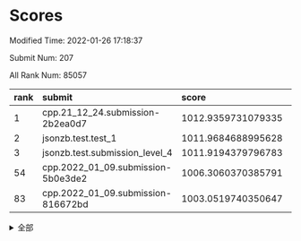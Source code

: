 # Scores

Modified Time: 2022-01-26 17:18:37

Submit Num: 207

All Rank Num: 85057

| rank |               submit               |       score        |       sigma        | pk_num |
| :--- | :--------------------------------- | :----------------- | :----------------- | :----- |
| 1    | cpp.21_12_24.submission-2b2ea0d7   | 1012.9359731079335 | 0.8084560577316631 | 1647   |
| 2    | jsonzb.test.test_1                 | 1011.9684688995628 | 0.8142281030881957 | 1642   |
| 3    | jsonzb.test.submission_level_4     | 1011.9194379796783 | 0.7879094389289306 | 1648   |
| 54   | cpp.2022_01_09.submission-5b0e3de2 | 1006.3060370385791 | 0.714734453857699  | 1645   |
| 83   | cpp.2022_01_09.submission-816672bd | 1003.0519740350647 | 0.7170145145946947 | 1646   |


<details>
<summary>全部</summary>

| rank |                 submit                 |       score        |       sigma        | pk_num |
| :--- | :------------------------------------- | :----------------- | :----------------- | :----- |
| 1    | cpp.21_12_24.submission-2b2ea0d7       | 1012.9359731079335 | 0.8084560577316631 | 1647   |
| 2    | jsonzb.test.test_1                     | 1011.9684688995628 | 0.8142281030881957 | 1642   |
| 3    | jsonzb.test.submission_level_4         | 1011.9194379796783 | 0.7879094389289306 | 1648   |
| 4    | gobigger.level_3.submission_level_3_22 | 1011.5872373744601 | 0.7626520196065543 | 1649   |
| 5    | gobigger.level_3.submission_level_3_24 | 1011.4134130551431 | 0.7855921750934548 | 1648   |
| 6    | gobigger.level_3.submission_level_3_10 | 1011.1383338462439 | 0.761774574884125  | 1646   |
| 7    | gobigger.level_3.submission_level_3_43 | 1010.9562528426227 | 0.7604487623195839 | 1643   |
| 8    | gobigger.level_3.submission_level_3_16 | 1010.9113401433522 | 0.7675067966498743 | 1641   |
| 9    | gobigger.level_3.submission_level_3_32 | 1010.8476119554423 | 0.7578336388483524 | 1642   |
| 10   | gobigger.level_3.submission_level_3_42 | 1010.843500994919  | 0.7613359845517631 | 1645   |
| 11   | gobigger.level_3.submission_level_3_0  | 1010.8322941557738 | 0.7696878791511544 | 1640   |
| 12   | gobigger.level_3.submission_level_3_48 | 1010.7607052647217 | 0.7733975783362707 | 1645   |
| 13   | gobigger.level_3.submission_level_3_7  | 1010.7580041216505 | 0.7717195834613435 | 1645   |
| 14   | gobigger.level_3.submission_level_3_29 | 1010.7475939610832 | 0.7733996173375811 | 1641   |
| 15   | gobigger.level_3.submission_level_3_40 | 1010.6822610604924 | 0.7957999391464902 | 1644   |
| 16   | gobigger.level_3.submission_level_3_38 | 1010.5652480684697 | 0.7685839060434305 | 1646   |
| 17   | gobigger.level_3.submission_level_3_23 | 1010.552246740059  | 0.7811528364546679 | 1648   |
| 18   | gobigger.level_3.submission_level_3_26 | 1010.5169179973244 | 0.7489048984159737 | 1638   |
| 19   | gobigger.level_3.submission_level_3_46 | 1010.4947420040942 | 0.7599093761681109 | 1641   |
| 20   | gobigger.level_3.submission_level_3_34 | 1010.4471775382838 | 0.7275433879187547 | 1642   |
| 21   | gobigger.level_3.submission_level_3_18 | 1010.2693834067352 | 0.7582943964238306 | 1649   |
| 22   | gobigger.level_3.submission_level_3_31 | 1010.2141693459804 | 0.7560454871957325 | 1645   |
| 23   | gobigger.level_3.submission_level_3_2  | 1010.1623794464873 | 0.7563915729546462 | 1648   |
| 24   | gobigger.level_3.submission_level_3_30 | 1010.1031120394931 | 0.7798790136912397 | 1642   |
| 25   | gobigger.level_3.submission_level_3_19 | 1010.0350986722565 | 0.7704551424715209 | 1646   |
| 26   | gobigger.level_3.submission_level_3_33 | 1010.0114844867985 | 0.7721427395977247 | 1643   |
| 27   | gobigger.level_3.submission_level_3_4  | 1009.9303263489738 | 0.7351949734577587 | 1644   |
| 28   | gobigger.level_3.submission_level_3_36 | 1009.903411236236  | 0.7633477131398689 | 1642   |
| 29   | gobigger.level_3.submission_level_3_3  | 1009.8956621372611 | 0.7744818061220508 | 1644   |
| 30   | gobigger.level_3.submission_level_3_28 | 1009.8927271671266 | 0.7525988947177003 | 1640   |
| 31   | gobigger.level_3.submission_level_3_49 | 1009.8914288631155 | 0.7665430861388373 | 1644   |
| 32   | gobigger.level_3.submission_level_3_9  | 1009.789336696343  | 0.7347784104554855 | 1646   |
| 33   | gobigger.level_3.submission_level_3_14 | 1009.754286928877  | 0.7471528328581406 | 1643   |
| 34   | gobigger.level_3.submission_level_3_6  | 1009.7509000547095 | 0.7608029627674444 | 1643   |
| 35   | gobigger.level_3.submission_level_3_5  | 1009.6692252944503 | 0.7581139018624214 | 1643   |
| 36   | gobigger.level_3.submission_level_3_39 | 1009.6019810108268 | 0.7551951151895352 | 1649   |
| 37   | gobigger.level_3.submission_level_3_25 | 1009.5954719874258 | 0.7305664714770846 | 1648   |
| 38   | gobigger.level_3.submission_level_3_20 | 1009.4831232265597 | 0.7490767606561262 | 1644   |
| 39   | gobigger.level_3.submission_level_3_41 | 1009.4811341031726 | 0.7557615253113888 | 1643   |
| 40   | gobigger.level_3.submission_level_3_47 | 1009.4275013764595 | 0.762401030022232  | 1643   |
| 41   | gobigger.level_3.submission_level_3_11 | 1009.293142966693  | 0.7365988652170059 | 1640   |
| 42   | gobigger.level_3.submission_level_3_44 | 1009.1114405557441 | 0.7685929024261112 | 1645   |
| 43   | gobigger.level_3.submission_level_3_8  | 1009.0166934376658 | 0.7442042887555637 | 1646   |
| 44   | gobigger.level_3.submission_level_3_12 | 1008.9518912054792 | 0.7562459025671008 | 1644   |
| 45   | gobigger.level_3.submission_level_3_13 | 1008.9356318487783 | 0.7395818026986085 | 1644   |
| 46   | gobigger.level_3.submission_level_3_45 | 1008.8751810635227 | 0.7252777432284254 | 1648   |
| 47   | gobigger.level_3.submission_level_3_37 | 1008.8583303264919 | 0.7670727678114241 | 1642   |
| 48   | gobigger.level_3.submission_level_3_15 | 1008.8204466269932 | 0.747919462085727  | 1646   |
| 49   | gobigger.level_3.submission_level_3_1  | 1008.7791337928788 | 0.7627011678333083 | 1642   |
| 50   | gobigger.level_3.submission_level_3_35 | 1008.7761011832104 | 0.7392808367833987 | 1646   |
| 51   | gobigger.level_3.submission_level_3_17 | 1008.7604094350354 | 0.7419664561857882 | 1640   |
| 52   | gobigger.level_3.submission_level_3_27 | 1008.7002146658039 | 0.7132643217659318 | 1641   |
| 53   | gobigger.level_3.submission_level_3_21 | 1008.4436367489877 | 0.7447049272130679 | 1644   |
| 54   | cpp.2022_01_09.submission-5b0e3de2     | 1006.3060370385791 | 0.714734453857699  | 1645   |
| 55   | gobigger.level_1.submission_level_1_36 | 1006.2992938112591 | 0.7251397697094676 | 1643   |
| 56   | gobigger.level_1.submission_level_1_6  | 1004.4319164585462 | 0.7176577164029072 | 1645   |
| 57   | gobigger.level_1.submission_level_1_40 | 1004.3397813656487 | 0.7104417443746552 | 1644   |
| 58   | gobigger.level_1.submission_level_1_22 | 1004.3343457601047 | 0.7239352411617446 | 1643   |
| 59   | gobigger.level_1.submission_level_1_16 | 1004.3279879036601 | 0.7274280987854105 | 1636   |
| 60   | gobigger.level_1.submission_level_1_46 | 1004.1954743935486 | 0.7130359247590693 | 1642   |
| 61   | gobigger.level_1.submission_level_1_27 | 1004.1799915917198 | 0.7185693646824935 | 1638   |
| 62   | gobigger.level_1.submission_level_1_13 | 1004.1775921313491 | 0.715041318152065  | 1647   |
| 63   | gobigger.level_1.submission_level_1_21 | 1004.1502537748144 | 0.7158545326175673 | 1643   |
| 64   | gobigger.level_1.submission_level_1_7  | 1004.0913541176571 | 0.7231952433781582 | 1645   |
| 65   | gobigger.level_1.submission_level_1_47 | 1004.0720492048143 | 0.7208576638151061 | 1644   |
| 66   | gobigger.level_1.submission_level_1_32 | 1004.0319995885433 | 0.7150169665746088 | 1644   |
| 67   | gobigger.level_1.submission_level_1_19 | 1003.9872830509472 | 0.7215695766216066 | 1644   |
| 68   | gobigger.level_1.submission_level_1_43 | 1003.9836305654449 | 0.7078883303895623 | 1644   |
| 69   | gobigger.level_1.submission_level_1_23 | 1003.9463346512921 | 0.7115863736551511 | 1640   |
| 70   | gobigger.level_1.submission_level_1_9  | 1003.912884892535  | 0.722961462164285  | 1644   |
| 71   | gobigger.level_1.submission_level_1_10 | 1003.8620774929118 | 0.7105804432242452 | 1646   |
| 72   | gobigger.level_1.submission_level_1_29 | 1003.7974487527908 | 0.7189313070383357 | 1646   |
| 73   | gobigger.level_1.submission_level_1_42 | 1003.7766811536013 | 0.7054974768935401 | 1642   |
| 74   | gobigger.level_1.submission_level_1_25 | 1003.5271347026288 | 0.7196239354311834 | 1642   |
| 75   | gobigger.level_1.submission_level_1_24 | 1003.5026955413116 | 0.7105025475010562 | 1646   |
| 76   | gobigger.level_1.submission_level_1_20 | 1003.4746183901858 | 0.7174514046781998 | 1642   |
| 77   | gobigger.level_1.submission_level_1_33 | 1003.3845131921491 | 0.7205186731137977 | 1643   |
| 78   | gobigger.level_1.submission_level_1_1  | 1003.3813208587632 | 0.7205106333610827 | 1646   |
| 79   | gobigger.level_1.submission_level_1_38 | 1003.3742888891352 | 0.7127637751468793 | 1645   |
| 80   | gobigger.level_1.submission_level_1_44 | 1003.3111381771189 | 0.7240092560650878 | 1644   |
| 81   | gobigger.level_1.submission_level_1_45 | 1003.2980794376806 | 0.724774930780292  | 1642   |
| 82   | gobigger.level_1.submission_level_1_26 | 1003.1099306902344 | 0.7074788328534529 | 1640   |
| 83   | cpp.2022_01_09.submission-816672bd     | 1003.0519740350647 | 0.7170145145946947 | 1646   |
| 84   | gobigger.level_1.submission_level_1_14 | 1003.0310837985188 | 0.7181465401813608 | 1647   |
| 85   | gobigger.level_1.submission_level_1_39 | 1003.0281899017212 | 0.7102335477470051 | 1640   |
| 86   | gobigger.level_1.submission_level_1_31 | 1002.9195629530542 | 0.721681801247167  | 1643   |
| 87   | gobigger.level_1.submission_level_1_15 | 1002.9054487788488 | 0.7044466082542774 | 1647   |
| 88   | gobigger.level_1.submission_level_1_49 | 1002.8903739765188 | 0.7071222069795693 | 1646   |
| 89   | gobigger.level_1.submission_level_1_34 | 1002.8652040677106 | 0.707467444287343  | 1641   |
| 90   | gobigger.level_1.submission_level_1_37 | 1002.8258262890942 | 0.7130471405028916 | 1646   |
| 91   | gobigger.level_1.submission_level_1_11 | 1002.7656650310821 | 0.7137676433241363 | 1651   |
| 92   | gobigger.level_1.submission_level_1_0  | 1002.7473177748045 | 0.7212940946695853 | 1647   |
| 93   | gobigger.level_1.submission_level_1_18 | 1002.6905163459716 | 0.7190197664430217 | 1640   |
| 94   | gobigger.level_1.submission_level_1_41 | 1002.630647350957  | 0.7129224138060662 | 1643   |
| 95   | gobigger.level_1.submission_level_1_12 | 1002.6135690495763 | 0.7117350720778391 | 1645   |
| 96   | gobigger.level_1.submission_level_1_8  | 1002.5977157915064 | 0.7128139335232366 | 1642   |
| 97   | gobigger.level_1.submission_level_1_35 | 1002.5900300641255 | 0.712233359804285  | 1644   |
| 98   | gobigger.level_1.submission_level_1_28 | 1002.4276757390071 | 0.7100746443313908 | 1644   |
| 99   | gobigger.level_1.submission_level_1_17 | 1002.3969553030007 | 0.7210413216734063 | 1642   |
| 100  | gobigger.level_1.submission_level_1_4  | 1002.2104711396071 | 0.7243151839178574 | 1643   |
| 101  | gobigger.level_1.submission_level_1_30 | 1002.2058862910968 | 0.7128598377507136 | 1644   |
| 102  | gobigger.level_1.submission_level_1_3  | 1002.16793912449   | 0.7197294881984828 | 1644   |
| 103  | gobigger.level_1.submission_level_1_48 | 1001.9518404042793 | 0.7213070593295471 | 1641   |
| 104  | gobigger.level_1.submission_level_1_5  | 1001.9232526748601 | 0.7038205826591469 | 1641   |
| 105  | gobigger.level_1.submission_level_1_2  | 1001.7966447802607 | 0.7065198382836202 | 1642   |
| 106  | gobigger.random.submission_random_39   | 997.5332720040178  | 0.6981805762762501 | 1647   |
| 107  | gobigger.random.submission_random_5    | 997.422313771945   | 0.7021911733175329 | 1641   |
| 108  | gobigger.random.submission_random_2    | 997.4058196485994  | 0.713343057190842  | 1644   |
| 109  | gobigger.random.submission_random_36   | 996.9159814890637  | 0.7155292856310352 | 1646   |
| 110  | gobigger.random.submission_random_20   | 996.7750529295525  | 0.7090428992844293 | 1644   |
| 111  | gobigger.random.submission_random_14   | 996.7680910682574  | 0.7065788564262911 | 1642   |
| 112  | gobigger.random.submission_random_30   | 996.5931678553108  | 0.6988297724331076 | 1638   |
| 113  | gobigger.random.submission_random_18   | 996.4960869837532  | 0.7021059116346854 | 1647   |
| 114  | gobigger.random.submission_random_21   | 996.4838627744575  | 0.7262012539295497 | 1643   |
| 115  | gobigger.random.submission_random_35   | 996.4756270876841  | 0.7011980120282904 | 1641   |
| 116  | gobigger.random.submission_random_1    | 996.4169606828226  | 0.7061238537961569 | 1642   |
| 117  | gobigger.random.submission_random_33   | 996.3405411640953  | 0.7150368715909005 | 1641   |
| 118  | gobigger.random.submission_random_48   | 996.2373976694626  | 0.7252185817364581 | 1643   |
| 119  | gobigger.random.submission_random_37   | 996.2232501943048  | 0.7061784065571121 | 1640   |
| 120  | gobigger.random.submission_random_45   | 996.2162079412308  | 0.712643995205621  | 1650   |
| 121  | gobigger.random.submission_random_0    | 996.1658188158723  | 0.7086091128017388 | 1649   |
| 122  | gobigger.random.submission_random_32   | 996.1431672572777  | 0.7229847498331314 | 1641   |
| 123  | gobigger.random.submission_random_10   | 996.139586014984   | 0.7093592592340513 | 1649   |
| 124  | gobigger.random.submission_random_12   | 996.0329565656465  | 0.7118294289888472 | 1647   |
| 125  | gobigger.random.submission_random_46   | 995.9903717253416  | 0.7128248740336789 | 1640   |
| 126  | gobigger.random.submission_random_9    | 995.9799004485014  | 0.7154961865347227 | 1641   |
| 127  | gobigger.random.submission_random_38   | 995.9763633919275  | 0.7011871448635589 | 1639   |
| 128  | gobigger.random.submission_random_15   | 995.9170661606454  | 0.7147480981364204 | 1648   |
| 129  | gobigger.random.submission_random_17   | 995.867722967174   | 0.7079394621110733 | 1643   |
| 130  | gobigger.random.submission_random_11   | 995.8511993137355  | 0.7091951518697442 | 1644   |
| 131  | gobigger.random.submission_random_22   | 995.8278282965682  | 0.7093538347915145 | 1646   |
| 132  | gobigger.random.submission_random_42   | 995.7705250461651  | 0.718655208746013  | 1643   |
| 133  | gobigger.random.submission_random_24   | 995.7077927620405  | 0.715626566544506  | 1643   |
| 134  | gobigger.random.submission_random_27   | 995.6932547768038  | 0.7414912656789933 | 1644   |
| 135  | gobigger.random.submission_random_6    | 995.6747475014691  | 0.7102072169397295 | 1644   |
| 136  | gobigger.random.submission_random_49   | 995.6572818047393  | 0.7095418927578269 | 1651   |
| 137  | gobigger.random.submission_random_7    | 995.634852257559   | 0.708259396507865  | 1644   |
| 138  | gobigger.random.submission_random_44   | 995.6346138763473  | 0.7209594445240087 | 1648   |
| 139  | gobigger.random.submission_random_3    | 995.6311972081015  | 0.7153236924448853 | 1640   |
| 140  | gobigger.random.submission_random_41   | 995.6178807361002  | 0.7262598812719433 | 1642   |
| 141  | gobigger.random.submission_random_4    | 995.5834227157993  | 0.714492157258881  | 1644   |
| 142  | gobigger.random.submission_random_34   | 995.5140483607727  | 0.6978279785152175 | 1641   |
| 143  | gobigger.random.submission_random_13   | 995.4830530691335  | 0.7193072514458043 | 1646   |
| 144  | gobigger.random.submission_random_31   | 995.4742768823246  | 0.7171933998841655 | 1646   |
| 145  | gobigger.random.submission_random_19   | 995.4578249989045  | 0.7266326328092098 | 1641   |
| 146  | gobigger.random.submission_random_29   | 995.4450707548536  | 0.7133692941796055 | 1648   |
| 147  | gobigger.random.submission_random_23   | 995.392516701348   | 0.7126901120443716 | 1641   |
| 148  | gobigger.random.submission_random_28   | 995.3597647145253  | 0.7263397291902393 | 1642   |
| 149  | gobigger.random.submission_random_43   | 995.2878007691086  | 0.7063591846196893 | 1641   |
| 150  | gobigger.random.submission_random_25   | 995.2846184984877  | 0.7130682249602686 | 1639   |
| 151  | gobigger.random.submission_random_26   | 995.2845868794836  | 0.706877507234898  | 1646   |
| 152  | gobigger.random.submission_random_47   | 995.2693900728187  | 0.7351647849311952 | 1638   |
| 153  | gobigger.random.submission_random_40   | 995.1719737846404  | 0.7222919167880543 | 1643   |
| 154  | gobigger.random.submission_random_16   | 995.1222611567247  | 0.7147157629262154 | 1646   |
| 155  | gobigger.random.submission_random_8    | 994.7408946215374  | 0.7096843418657176 | 1647   |
| 156  | gobigger.level_2.submission_level_2_31 | 994.2063791883261  | 0.7241728698166863 | 1645   |
| 157  | gobigger.level_2.submission_level_2_4  | 994.0637242008281  | 0.729810139063006  | 1643   |
| 158  | gobigger.level_2.submission_level_2_39 | 993.9634795065239  | 0.736033345624963  | 1647   |
| 159  | gobigger.level_2.submission_level_2_15 | 993.5335071817128  | 0.719691650263281  | 1642   |
| 160  | gobigger.level_2.submission_level_2_7  | 993.143070649778   | 0.7335516144530506 | 1644   |
| 161  | gobigger.level_2.submission_level_2_24 | 992.93471588672    | 0.7484211477355324 | 1640   |
| 162  | gobigger.level_2.submission_level_2_3  | 992.8339673146194  | 0.7290665397733488 | 1642   |
| 163  | gobigger.level_2.submission_level_2_17 | 992.8130404783244  | 0.7360112661045609 | 1646   |
| 164  | gobigger.level_2.submission_level_2_46 | 992.712353805268   | 0.7514492860506128 | 1642   |
| 165  | gobigger.level_2.submission_level_2_49 | 992.5504766150634  | 0.7467603193180996 | 1646   |
| 166  | gobigger.level_2.submission_level_2_19 | 992.5076808809026  | 0.7661812446176165 | 1643   |
| 167  | gobigger.level_2.submission_level_2_33 | 992.455541482321   | 0.7370541062936538 | 1642   |
| 168  | gobigger.level_2.submission_level_2_41 | 992.4552263197727  | 0.7404582472410086 | 1641   |
| 169  | gobigger.level_2.submission_level_2_32 | 992.4367516637657  | 0.751541194030025  | 1646   |
| 170  | gobigger.level_2.submission_level_2_14 | 992.4184206076235  | 0.7349873586748429 | 1645   |
| 171  | gobigger.level_2.submission_level_2_1  | 992.337357315949   | 0.738230430840445  | 1642   |
| 172  | gobigger.level_2.submission_level_2_11 | 992.3307161210237  | 0.7413848544468412 | 1640   |
| 173  | gobigger.level_2.submission_level_2_9  | 992.3234445803429  | 0.7406511304666785 | 1644   |
| 174  | gobigger.level_2.submission_level_2_22 | 992.2945615410874  | 0.7613758086630684 | 1646   |
| 175  | gobigger.level_2.submission_level_2_10 | 992.2832101625183  | 0.7360361984006336 | 1642   |
| 176  | gobigger.level_2.submission_level_2_40 | 992.226171855913   | 0.7442564264941409 | 1645   |
| 177  | gobigger.level_2.submission_level_2_43 | 992.1182529717674  | 0.7529054198438638 | 1639   |
| 178  | gobigger.level_2.submission_level_2_5  | 992.0756886341694  | 0.7570775565577094 | 1644   |
| 179  | gobigger.level_2.submission_level_2_25 | 991.929230504757   | 0.7318874333288106 | 1640   |
| 180  | gobigger.level_2.submission_level_2_16 | 991.8642770158762  | 0.7457388205252274 | 1643   |
| 181  | gobigger.level_2.submission_level_2_12 | 991.84069996811    | 0.7488820918420374 | 1639   |
| 182  | gobigger.level_2.submission_level_2_13 | 991.8283659946835  | 0.754364210847978  | 1638   |
| 183  | gobigger.level_2.submission_level_2_18 | 991.8103035884612  | 0.7424836725027508 | 1644   |
| 184  | gobigger.level_2.submission_level_2_48 | 991.7546323473787  | 0.7457969667405749 | 1645   |
| 185  | gobigger.level_2.submission_level_2_38 | 991.6663023505404  | 0.7344528910183877 | 1645   |
| 186  | gobigger.level_2.submission_level_2_2  | 991.6203185872258  | 0.7577616926698506 | 1644   |
| 187  | gobigger.level_2.submission_level_2_42 | 991.5476482037041  | 0.7417551591381293 | 1642   |
| 188  | gobigger.level_2.submission_level_2_0  | 991.5346937361062  | 0.7659551626194051 | 1645   |
| 189  | gobigger.level_2.submission_level_2_28 | 991.4166020819814  | 0.7373200682659032 | 1647   |
| 190  | gobigger.level_2.submission_level_2_26 | 991.4141238734123  | 0.7471359938780362 | 1643   |
| 191  | gobigger.level_2.submission_level_2_45 | 991.3905015984506  | 0.7529886040245231 | 1646   |
| 192  | gobigger.level_2.submission_level_2_23 | 991.2864554896878  | 0.765256546102679  | 1651   |
| 193  | gobigger.level_2.submission_level_2_29 | 991.1491472970332  | 0.7324000968564375 | 1647   |
| 194  | gobigger.level_2.submission_level_2_6  | 991.1209345489252  | 0.7486677235492794 | 1643   |
| 195  | gobigger.level_2.submission_level_2_27 | 990.916502242615   | 0.7535658422661768 | 1644   |
| 196  | gobigger.level_2.submission_level_2_8  | 990.8303704590219  | 0.7622370669242705 | 1643   |
| 197  | gobigger.level_2.submission_level_2_34 | 990.8219640074456  | 0.7743445101405083 | 1643   |
| 198  | gobigger.level_2.submission_level_2_36 | 990.7706186500131  | 0.7711737372565143 | 1639   |
| 199  | gobigger.level_2.submission_level_2_37 | 990.6881013603     | 0.7651167213974186 | 1643   |
| 200  | gobigger.level_2.submission_level_2_20 | 990.5701759862914  | 0.7637881090082029 | 1643   |
| 201  | gobigger.level_2.submission_level_2_35 | 990.4987049059523  | 0.7741444404524488 | 1637   |
| 202  | gobigger.level_2.submission_level_2_47 | 990.338304889199   | 0.7705251281703833 | 1642   |
| 203  | gobigger.level_2.submission_level_2_21 | 990.3207412326442  | 0.7522354433073949 | 1646   |
| 204  | gobigger.level_2.submission_level_2_30 | 990.2831773423078  | 0.7686307001672193 | 1642   |
| 205  | gobigger.level_2.submission_level_2_44 | 990.0258354163518  | 0.7771161520611032 | 1646   |
| 206  | gobigger.none.submission_none_0        | 978.2001318147659  | 1.308558908218869  | 1640   |
| 207  | gobigger.none.submission_none_1        | 975.4798624253983  | 1.5363824976276548 | 1639   |

</details>